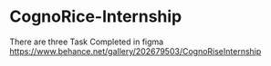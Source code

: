 # CognoRice-Internship
There are three Task Completed in figma 
https://www.behance.net/gallery/202679503/CognoRiseInternship
